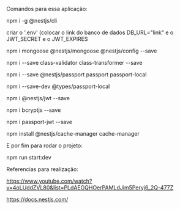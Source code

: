 Comandos para essa aplicação:

npm i -g @nestjs/cli

criar o '.env' (colocar o link do banco de dados DB_URL="link" e o JWT_SECRET e o JWT_EXPIRES

npm i mongoose @nestjs/mongoose @nestjs/config --save

npm i --save class-validator class-transformer --save

npm i --save @nestjs/passport passport passport-local

npm i --save-dev @types/passport-local

npm i @nestjs/jwt --save

npm i bcryptjs --save

npm i passport-jwt --save

npm install @nestjs/cache-manager cache-manager

E por fim para rodar o projeto:

npm run start:dev

Referencias para realização:

https://www.youtube.com/watch?v=4oLUddZVL80&list=PLdAEGQHOerPAMLdJim5Peryj6_2Q-477Z

https://docs.nestjs.com/
